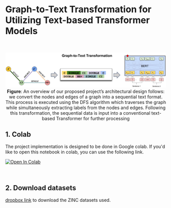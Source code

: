 # Graph-to-Text Transformation for Utilizing Text-based Transformer Models 

<br>

<p align="center">
  <img src="./proposed_architecture.pdf" alt="Proposed Architecture" width="800"> 
  <br>
  <b>Figure</b>: An overview of our proposed project’s architectural design follows: we convert the nodes and edges of a graph into a sequential text format. This process is executed using the DFS algorithm which traverses the graph while simultaneously extracting labels from the nodes and edges. Following this transformation, the sequential data is input into a conventional text-based Transformer for further processing
</p>

## 1. Colab

The project implementation is designed to be done in Google colab. If you'd like to open this notebook in colab, you can use the following link.

[![Open In Colab](https://colab.research.google.com/assets/colab-badge.svg)](https://colab.research.google.com/github/guybare/Graph-to-Text/blob/main/Graph2Text.ipynb)


<br>

## 2. Download datasets

[dropbox link](https://www.dropbox.com/s/zfp10k5poe9wpf2/zinc_full.zip?dl=0) to download the ZINC datasets used.


<br>


